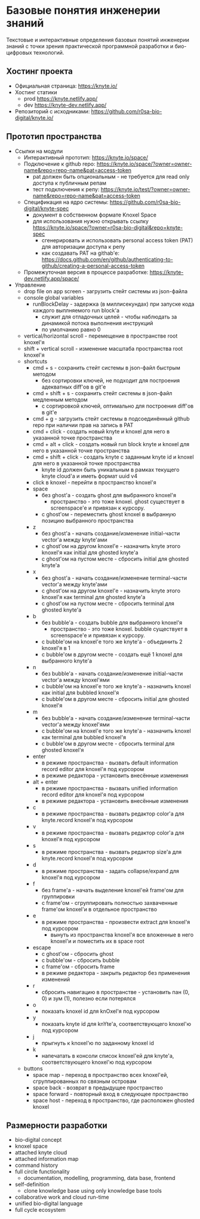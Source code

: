 Базовые понятия инженерии знаний
================================

Текстовые и интерактивные определения базовых понятий инженерии знаний
с точки зрения практической программной разработки
и био-цифровых технологий.

Хостинг проекта
---------------
* Официальная страница: <https://knyte.io/>
* Хостинг статики
  * prod <https://knyte.netlify.app/>
  * dev <https://knyte-dev.netlify.app/>
* Репозиторий с исходниками: <https://github.com/r0sa-bio-digital/knyte.io/>

Прототип пространства
---------------------
* Ссылки на модули
  * Интерактивный прототип: <https://knyte.io/space/>
  * Подключение к github repo: <https://knyte.io/space/?owner=owner-name&repo=repo-name&pat=access-token>
    * pat должен быть опциональным - не требуется для read only доступа к публичным репам
    * тест подключения к репу: <https://knyte.io/test/?owner=owner-name&repo=repo-name&pat=access-token>
  * Спецификация на ядро системы: <https://github.com/r0sa-bio-digital/knyte-spec>
    * документ в собственном формате Knoxel Space
    * для использования нужно открывать ссылку <https://knyte.io/space/?owner=r0sa-bio-digital&repo=knyte-spec>
      * сгенерировать и использовать personal access token (PAT) для авторизации доступа к репу
      * как создавать PAT на githab'е: <https://docs.github.com/en/github/authenticating-to-github/creating-a-personal-access-token>
  * Промежуточная версия в процессе разработке: <https://knyte-dev.netlify.app/space/>
* Управление
  * drop file on app screen - загрузить стейт системы из json-файла
  * console global variables
    * runBlockDelay - задержка (в миллисекундах) при запуске кода каждого выплняемого run block'а
      * служит для отладочных целей - чтобы наблюдать за динамикой потока выполнения инструкций
      * по умолчанию равно 0
  * vertical/horizontal scroll - перемещение в пространстве root knoxel'я
  * shift + vertical scroll - изменение масштаба пространства root knoxel'я
  * shortcuts
    * cmd + s - сохранить стейт системы в json-файл быстрым методом
      * без сортировки ключей, не подходит для построения адекватных diff'ов в git'е
    * cmd + shift + s - сохранить стейт системы в json-файл медленным методом
      * с сортировкой ключей, оптимально для построения diff'ов в git'е
    * cmd + g - загрузить стейт системы в подсоединённый github repo при наличии прав на запись в PAT
    * cmd + click - создать новый knyte и knoxel для него в указанной точке пространства
    * cmd + alt + click - создать новый run block knyte и knoxel для него в указанной точке пространства
    * cmd + shift + click - создать knyte с заданным knyte id и knoxel для него в указанной точке пространства
      * knyte id должен быть уникальным в рамках текущего knyte cloud'а и иметь формат uuid v4
    * click в knoxel - перейти в пространство knoxel'я
    * space
      * без ghost'а - создать ghost для выбранного knoxel'я
        * пространство - это тоже knoxel. ghost существует в screenspace'e и привязан к курсору.
      * c ghost'ом - переместить ghost knoxel в выбранную позицию выбранного пространства
    * z
      * без ghost'а - начать создание/изменение initial-части vector'а между knyte'ами
      * c ghost'ом на другом knoxel'е - назначить knyte этого knoxel'я как initial для ghosted knyte'а
      * c ghost'ом на пустом месте - сбросить initial для ghosted knyte'а
    * x
      * без ghost'а - начать создание/изменение terminal-части vector'а между knyte'ами
      * c ghost'ом на другом knoxel'е - назначить knyte этого knoxel'я как terminal для ghosted knyte'а
      * c ghost'ом на пустом месте - сбросить terminal для ghosted knyte'а
    * b
      * без bubble'а - создать bubble для выбранного knoxel'я
        * пространство - это тоже knoxel. bubble существует в screenspace'e и привязан к курсору.
      * с bubble'ом на knoxel'е того же knyte'а - объединить 2 knoxel'я в 1
      * с bubble'ом в другом месте - создать ещё 1 knoxel для выбранного knyte'а
    * n
      * без bubble'а - начать создание/изменение initial-части vector'а между knoxel'ями
      * с bubble'ом на knoxel'е того же knyte'а - назначить knoxel как initial для bubbled knoxel'я
      * с bubble'ом в другом месте - сбросить initial для ghosted knoxel'я
    * m
      * без bubble'а - начать создание/изменение terminal-части vector'а между knoxel'ями
      * с bubble'ом на knoxel'е того же knyte'а - назначить knoxel как terminal для bubbled knoxel'я
      * с bubble'ом в другом месте - сбросить terminal для ghosted knoxel'я
    * enter
      * в режиме пространства - вызвать default information record editor для knoxel'я под курсором
      * в режиме редактора - установить внесённые изменения
    * alt + enter
      * в режиме пространства - вызвать unified information record editor для knoxel'я под курсором
      * в режиме редактора - установить внесённые изменения
    * c
      * в режиме пространства - вызвать редактор color'а для knyte.record knoxel'я под курсором
    * v
      * в режиме пространства - вызвать редактор color'а для knoxel'я под курсором
    * s
      * в режиме пространства - вызвать редактор size'а для knyte.record knoxel'я под курсором
    * d
      * в режиме пространства - задать collapse/expand для knoxel'я под курсором
    * f
      * без frame'а - начать выделение knoxel'ей frame'ом для группировки
      * c frame'ом - сгруппировать полностью захваченные frame'ом knoxel'и в отдельное пространство
    * e
      * в режиме пространства - произвести extract для knoxel'я под курсором
        * вынуть из пространства knoxel'я все вложенные в него knoxel'и и поместить их в space root
    * escape
      * c ghost'ом - сбросить ghost
      * c bubble'ом - сбросить bubble
      * c frame'ом - сбросить frame
      * в режиме редактора - закрыть редактор без применения изменений
    * r
      * сбросить навигацию в пространстве - установить пан (0, 0) и зум (1), полезно если потерялся
    * o
      * показать knoxel id для knOxel'я под курсором
    * y
      * показать knyte id для knYte'а, соответствующего knoxel'ю под курсором
    * j
      * прыгнуть к knoxel'ю по заданному knoxel id
    * k
      * напечатать в консоли список knoxel'ей для knyte'а, соответствующего knoxel'ю под курсором
  * buttons
    * space map - переход в пространство всех knoxel'ей, сгруппированных по связным островам
    * space back - возврат в предыдущее пространство
    * space forward - повторный вход в следующее пространство
    * space host - переход в пространство, где расположен ghosted knoxel
    
Размерности разработки
----------------------
* bio-digital concept
* knoxel space
* attached knyte cloud
* attached information map
* command history
* full circle functionality
  * documentation, modelling, programming, data base, frontend
* self-definition
  * clone knowledge base using only knowledge base tools
* collaborative work and cloud run-time
* unified bio-digital language
* full cycle ecosystem